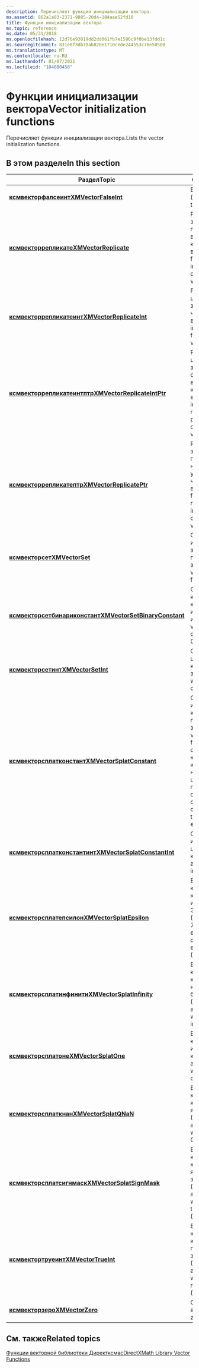 ```yaml
---
description: Перечисляет функции инициализации вектора.
ms.assetid: 862a1a83-2371-9885-20d4-184aae52fd10
title: Функции инициализации вектора
ms.topic: reference
ms.date: 05/31/2018
ms.openlocfilehash: 12d76e93019dd2dd061fb7e1596c9f0be13fdd1c
ms.sourcegitcommit: 831e8f3db78ab820e1710cede244553c70e50500
ms.translationtype: MT
ms.contentlocale: ru-RU
ms.lasthandoff: 01/07/2021
ms.locfileid: "104080458"
---
```

# <a name="vector-initialization-functions"></a><span data-ttu-id="22248-103">Функции инициализации вектора</span><span class="sxs-lookup"><span data-stu-id="22248-103">Vector initialization functions</span></span>

<span data-ttu-id="22248-104">Перечисляет функции инициализации вектора.</span><span class="sxs-lookup"><span data-stu-id="22248-104">Lists the vector initialization functions.</span></span>

## <a name="in-this-section"></a><span data-ttu-id="22248-105">В этом разделе</span><span class="sxs-lookup"><span data-stu-id="22248-105">In this section</span></span>



| <span data-ttu-id="22248-106">Раздел</span><span class="sxs-lookup"><span data-stu-id="22248-106">Topic</span></span>                                                                     | <span data-ttu-id="22248-107">Описание</span><span class="sxs-lookup"><span data-stu-id="22248-107">Description</span></span>                                                                                                                                      |
|---------------------------------------------------------------------------|--------------------------------------------------------------------------------------------------------------------------------------------------|
| [<span data-ttu-id="22248-108">**ксмвекторфалсеинт**</span><span class="sxs-lookup"><span data-stu-id="22248-108">**XMVectorFalseInt**</span></span>](/windows/win32/api/directxmath/nf-directxmath-xmvectorfalseint)<br/>                   | <span data-ttu-id="22248-109">Возвращает нулевое (false) вектор.</span><span class="sxs-lookup"><span data-stu-id="22248-109">Returns the zero (false) vector.</span></span><br/>                                                                                                      |
| [<span data-ttu-id="22248-110">**ксмвекторрепликате**</span><span class="sxs-lookup"><span data-stu-id="22248-110">**XMVectorReplicate**</span></span>](/windows/win32/api/directxmath/nf-directxmath-xmvectorreplicate)<br/>                 | <span data-ttu-id="22248-111">Реплицирует значение с плавающей запятой во все четыре компонента вектора.</span><span class="sxs-lookup"><span data-stu-id="22248-111">Replicates a floating-point value into all four components of a vector.</span></span><br/>                                                               |
| [<span data-ttu-id="22248-112">**ксмвекторрепликатеинт**</span><span class="sxs-lookup"><span data-stu-id="22248-112">**XMVectorReplicateInt**</span></span>](/windows/win32/api/directxmath/nf-directxmath-xmvectorreplicateint)<br/>           | <span data-ttu-id="22248-113">Реплицирует целочисленное значение во все четыре компонента вектора.</span><span class="sxs-lookup"><span data-stu-id="22248-113">Replicates an integer value into all four components of a vector.</span></span><br/>                                                                     |
| [<span data-ttu-id="22248-114">**ксмвекторрепликатеинтптр**</span><span class="sxs-lookup"><span data-stu-id="22248-114">**XMVectorReplicateIntPtr**</span></span>](/windows/win32/api/directxmath/nf-directxmath-xmvectorreplicateintptr)<br/>     | <span data-ttu-id="22248-115">Реплицирует целочисленное значение, на которое ссылается указатель, во все четыре компонента вектора.</span><span class="sxs-lookup"><span data-stu-id="22248-115">Replicates an integer value referenced by a pointer, into all four components of a vector.</span></span><br/>                                            |
| [<span data-ttu-id="22248-116">**ксмвекторрепликатептр**</span><span class="sxs-lookup"><span data-stu-id="22248-116">**XMVectorReplicatePtr**</span></span>](/windows/win32/api/directxmath/nf-directxmath-xmvectorreplicateptr)<br/>           | <span data-ttu-id="22248-117">Реплицирует значение с плавающей запятой, на которое ссылается указатель, на все четыре компонента вектора.</span><span class="sxs-lookup"><span data-stu-id="22248-117">Replicates a floating-point value referenced by pointer into all four components of a vector.</span></span><br/>                                         |
| [<span data-ttu-id="22248-118">**ксмвекторсет**</span><span class="sxs-lookup"><span data-stu-id="22248-118">**XMVectorSet**</span></span>](/windows/win32/api/directxmath/nf-directxmath-xmvectorset)<br/>                             | <span data-ttu-id="22248-119">Создает вектор, используя четыре значения с плавающей запятой.</span><span class="sxs-lookup"><span data-stu-id="22248-119">Creates a vector using four floating-point values.</span></span><br/>                                                                                    |
| [<span data-ttu-id="22248-120">**ксмвекторсетбинариконстант**</span><span class="sxs-lookup"><span data-stu-id="22248-120">**XMVectorSetBinaryConstant**</span></span>](/windows/win32/api/directxmath/nf-directxmath-xmvectorsetbinaryconstant)<br/> | <span data-ttu-id="22248-121">Создает вектор, каждый из компонентов которого имеет значение 0,0 f или 1,0 f.</span><span class="sxs-lookup"><span data-stu-id="22248-121">Creates a vector, each of whose components is either 0.0f or 1.0f.</span></span><br/>                                                                    |
| [<span data-ttu-id="22248-122">**ксмвекторсетинт**</span><span class="sxs-lookup"><span data-stu-id="22248-122">**XMVectorSetInt**</span></span>](/windows/win32/api/directxmath/nf-directxmath-xmvectorsetint)<br/>                       | <span data-ttu-id="22248-123">Создает вектор с целочисленными компонентами без знака.</span><span class="sxs-lookup"><span data-stu-id="22248-123">Creates a vector with unsigned integer components.</span></span><br/>                                                                                    |
| [<span data-ttu-id="22248-124">**ксмвекторсплатконстант**</span><span class="sxs-lookup"><span data-stu-id="22248-124">**XMVectorSplatConstant**</span></span>](/windows/win32/api/directxmath/nf-directxmath-xmvectorsplatconstant)<br/>         | <span data-ttu-id="22248-125">Создает вектор с идентичными компонентами с плавающей запятой.</span><span class="sxs-lookup"><span data-stu-id="22248-125">Creates a vector with identical floating-point components.</span></span> <span data-ttu-id="22248-126">Каждый компонент является константой, деленной на две, возведенные в целочисленный показатель степени.</span><span class="sxs-lookup"><span data-stu-id="22248-126">Each component is a constant divided by two raised to an integer exponent.</span></span><br/> |
| [<span data-ttu-id="22248-127">**ксмвекторсплатконстантинт**</span><span class="sxs-lookup"><span data-stu-id="22248-127">**XMVectorSplatConstantInt**</span></span>](/windows/win32/api/directxmath/nf-directxmath-xmvectorsplatconstantint)<br/>   | <span data-ttu-id="22248-128">Создает вектор с идентичными целочисленными компонентами.</span><span class="sxs-lookup"><span data-stu-id="22248-128">Creates a vector with identical integer components.</span></span><br/>                                                                                   |
| [<span data-ttu-id="22248-129">**ксмвекторсплатепсилон**</span><span class="sxs-lookup"><span data-stu-id="22248-129">**XMVectorSplatEpsilon**</span></span>](/windows/win32/api/directxmath/nf-directxmath-xmvectorsplatepsilon)<br/>           | <span data-ttu-id="22248-130">Возвращает вектор, каждый из компонентов которого имеет значение Эпсилон (1.192092896 e-7).</span><span class="sxs-lookup"><span data-stu-id="22248-130">Returns a vector, each of whose components are epsilon (1.192092896e-7).</span></span><br/>                                                              |
| [<span data-ttu-id="22248-131">**ксмвекторсплатинфинити**</span><span class="sxs-lookup"><span data-stu-id="22248-131">**XMVectorSplatInfinity**</span></span>](/windows/win32/api/directxmath/nf-directxmath-xmvectorsplatinfinity)<br/>         | <span data-ttu-id="22248-132">Возвращает вектор, каждый из компонентов которого находится в бесконечном виде (0x7F800000).</span><span class="sxs-lookup"><span data-stu-id="22248-132">Returns a vector, each of whose components are infinity (0x7F800000).</span></span><br/>                                                                 |
| [<span data-ttu-id="22248-133">**ксмвекторсплатоне**</span><span class="sxs-lookup"><span data-stu-id="22248-133">**XMVectorSplatOne**</span></span>](/windows/win32/api/directxmath/nf-directxmath-xmvectorsplatone)<br/>                   | <span data-ttu-id="22248-134">Возвращает вектор, каждый из которых имеет один из компонентов.</span><span class="sxs-lookup"><span data-stu-id="22248-134">Returns a vector, each of whose components are one.</span></span><br/>                                                                                   |
| [<span data-ttu-id="22248-135">**ксмвекторсплаткнан**</span><span class="sxs-lookup"><span data-stu-id="22248-135">**XMVectorSplatQNaN**</span></span>](/windows/win32/api/directxmath/nf-directxmath-xmvectorsplatqnan)<br/>                 | <span data-ttu-id="22248-136">Возвращает вектор, каждый из компонентов которого является КНАН (0x7CF00000).</span><span class="sxs-lookup"><span data-stu-id="22248-136">Returns a vector, each of whose components are QNaN (0x7CF00000).</span></span><br/>                                                                     |
| [<span data-ttu-id="22248-137">**ксмвекторсплатсигнмаск**</span><span class="sxs-lookup"><span data-stu-id="22248-137">**XMVectorSplatSignMask**</span></span>](/windows/win32/api/directxmath/nf-directxmath-xmvectorsplatsignmask)<br/>         | <span data-ttu-id="22248-138">Возвращает вектор, каждый из компонентов которого является маской знака (0x80000000).</span><span class="sxs-lookup"><span data-stu-id="22248-138">Returns a vector, each of whose components are the sign mask (0x80000000).</span></span><br/>                                                            |
| [<span data-ttu-id="22248-139">**ксмвектортруеинт**</span><span class="sxs-lookup"><span data-stu-id="22248-139">**XMVectorTrueInt**</span></span>](/windows/win32/api/directxmath/nf-directxmath-xmvectortrueint)<br/>                     | <span data-ttu-id="22248-140">Возвращает вектор, каждый из компонентов которого представляет значение true (0xFFFFFFFF).</span><span class="sxs-lookup"><span data-stu-id="22248-140">Returns a vector, each of whose components represents true (0xFFFFFFFF).</span></span><br/>                                                              |
| [<span data-ttu-id="22248-141">**ксмвекторзеро**</span><span class="sxs-lookup"><span data-stu-id="22248-141">**XMVectorZero**</span></span>](/windows/win32/api/directxmath/nf-directxmath-xmvectorzero)<br/>                           | <span data-ttu-id="22248-142">Создает нулевой вектор.</span><span class="sxs-lookup"><span data-stu-id="22248-142">Creates the zero vector.</span></span><br/>                                                                                                              |



 

## <a name="related-topics"></a><span data-ttu-id="22248-143">См. также</span><span class="sxs-lookup"><span data-stu-id="22248-143">Related topics</span></span>

<dl> <dt>

[<span data-ttu-id="22248-144">Функции векторной библиотеки Директксмас</span><span class="sxs-lookup"><span data-stu-id="22248-144">DirectXMath Library Vector Functions</span></span>](ovw-xnamath-reference-functions-vector.md)
</dt> </dl>

 

 
